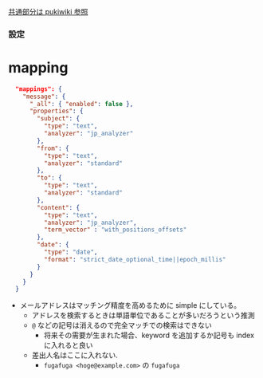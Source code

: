 [共通部分は pukiwiki 参照](./pukiwiki-memo.md)


### 設定


# mapping

```json
  "mappings": {
    "message": {
      "_all": { "enabled": false },
      "properties": {
        "subject": {
          "type": "text",
          "analyzer": "jp_analyzer"
        },
        "from": {
          "type": "text",
          "analyzer": "standard"
        },
        "to": {
          "type": "text",
          "analyzer": "standard"
        },
        "content": {
          "type": "text",
          "analyzer": "jp_analyzer",
          "term_vector" : "with_positions_offsets"
        },
        "date": {
          "type": "date",
          "format": "strict_date_optional_time||epoch_millis"
        }
      }
    }
  }
```

- メールアドレスはマッチング精度を高めるために simple にしている。
  - アドレスを検索するときは単語単位であることが多いだろうという推測
  - `@` などの記号は消えるので完全マッチでの検索はできない
    - 将来その需要が生まれた場合、keyword を追加するか記号も index に入れると良い
  - 差出人名はここに入れない.
    - `fugafuga <hoge@example.com>` の `fugafuga`
